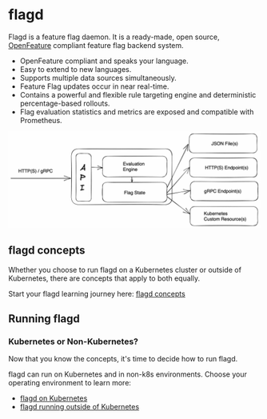 # flagd

Flagd is a feature flag daemon. It is a ready-made, open source, [OpenFeature](https://openfeature.dev) compliant feature flag backend system.

- OpenFeature compliant and speaks your language.
- Easy to extend to new languages.
- Supports multiple data sources simultaneously.
- Feature Flag updates occur in near real-time.
- Contains a powerful and flexible rule targeting engine and deterministic percentage-based rollouts.
- Flag evaluation statistics and metrics are exposed and compatible with Prometheus.

![flagd architecture](images/flagd-logical-architecture.jpg)

## flagd concepts

Whether you choose to run flagd on a Kubernetes cluster or outside of Kubernetes, there are concepts that apply to both equally.

Start your flagd learning journey here: [flagd concepts](concepts)

## Running flagd

### Kubernetes or Non-Kubernetes?

Now that you know the concepts, it's time to decide how to run flagd.

flagd can run on Kubernetes and in non-k8s environments.
Choose your operating environment to learn more:

- [flagd on Kubernetes](k8s)
- [flagd running outside of Kubernetes](nonk8s)

